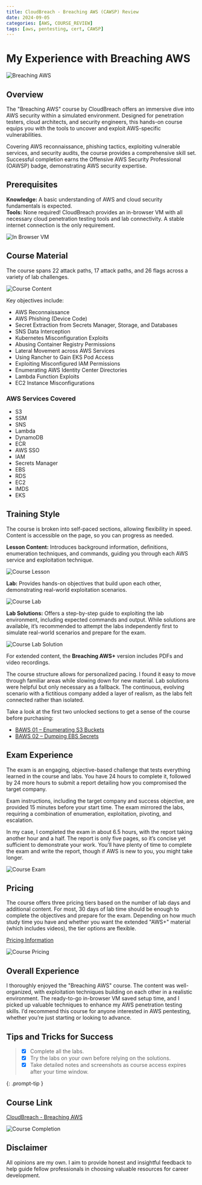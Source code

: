 ```yaml
---
title: CloudBreach - Breaching AWS (CAWSP) Review
date: 2024-09-05
categories: [AWS, COURSE_REVIEW]
tags: [aws, pentesting, cert, CAWSP]
---
```


# My Experience with Breaching AWS

![Breaching AWS](assets/img/CAWSP_LOGO.png)

## Overview

The "Breaching AWS" course by CloudBreach offers an immersive dive into AWS security within a simulated environment. Designed for penetration testers, cloud architects, and security engineers, this hands-on course equips you with the tools to uncover and exploit AWS-specific vulnerabilities.

Covering AWS reconnaissance, phishing tactics, exploiting vulnerable services, and security audits, the course provides a comprehensive skill set. Successful completion earns the Offensive AWS Security Professional (OAWSP) badge, demonstrating AWS security expertise.

## Prerequisites

**Knowledge:** A basic understanding of AWS and cloud security fundamentals is expected.  
**Tools:** None required! CloudBreach provides an in-browser VM with all necessary cloud penetration testing tools and lab connectivity. A stable internet connection is the only requirement.

![In Browser VM](assets/img/CAWSP_In_Browser.png)

## Course Material

The course spans 22 attack paths, 17 attack paths, and 26 flags across a variety of lab challenges.

![Course Content](assets/img/CAWSP_Course_Content.png)

Key objectives include:
- AWS Reconnaissance
- AWS Phishing (Device Code)
- Secret Extraction from Secrets Manager, Storage, and Databases
- SNS Data Interception
- Kubernetes Misconfiguration Exploits
- Abusing Container Registry Permissions
- Lateral Movement across AWS Services
- Using Rancher to Gain EKS Pod Access
- Exploiting Misconfigured IAM Permissions
- Enumerating AWS Identity Center Directories
- Lambda Function Exploits
- EC2 Instance Misconfigurations

### AWS Services Covered

- S3
- SSM
- SNS
- Lambda
- DynamoDB
- ECR
- AWS SSO
- IAM
- Secrets Manager
- EBS
- RDS
- EC2
- IMDS
- EKS

## Training Style

The course is broken into self-paced sections, allowing flexibility in speed. Content is accessible on the page, so you can progress as needed.

**Lesson Content:** Introduces background information, definitions, enumeration techniques, and commands, guiding you through each AWS service and exploitation technique.

![Course Lesson](assets/img/CAWSP_BAWS01_Lesson.png)

**Lab:** Provides hands-on objectives that build upon each other, demonstrating real-world exploitation scenarios.

![Course Lab](assets/img/CAWSP_BAWS01_lab.png)

**Lab Solutions:** Offers a step-by-step guide to exploiting the lab environment, including expected commands and output. While solutions are available, it’s recommended to attempt the labs independently first to simulate real-world scenarios and prepare for the exam.

![Course Lab Solution](assets/img/CAWSP_BAWS_Lab_solution.png)

For extended content, the **Breaching AWS+** version includes PDFs and video recordings.

The course structure allows for personalized pacing. I found it easy to move through familiar areas while slowing down for new material. Lab solutions were helpful but only necessary as a fallback. The continuous, evolving scenario with a fictitious company added a layer of realism, as the labs felt connected rather than isolated.

Take a look at the first two unlocked sections to get a sense of the course before purchasing:

- [BAWS 01 – Enumerating S3 Buckets](https://cloudbreach.io/courses/breaching-aws/lessons/step1/)  
- [BAWS 02 – Dumping EBS Secrets](https://cloudbreach.io/courses/breaching-aws/lessons/baws-02-dumping-ebs-secrets/)

## Exam Experience

The exam is an engaging, objective-based challenge that tests everything learned in the course and labs. You have 24 hours to complete it, followed by 24 more hours to submit a report detailing how you compromised the target company.

Exam instructions, including the target company and success objective, are provided 15 minutes before your start time. The exam mirrored the labs, requiring a combination of enumeration, exploitation, pivoting, and escalation.

In my case, I completed the exam in about 6.5 hours, with the report taking another hour and a half. The report is only five pages, so it’s concise yet sufficient to demonstrate your work. You’ll have plenty of time to complete the exam and write the report, though if AWS is new to you, you might take longer.

![Course Exam](assets/img/CAWSP_Exam_info.png)

## Pricing

The course offers three pricing tiers based on the number of lab days and additional content. For most, 30 days of lab time should be enough to complete the objectives and prepare for the exam. Depending on how much study time you have and whether you want the extended "AWS+" material (which includes videos), the tier options are flexible.

[Pricing Information](https://cloudbreach.io/breachingaws/#pricing)

![Course Pricing](assets/img/CAWSP_Pricing.png)

## Overall Experience

I thoroughly enjoyed the "Breaching AWS" course. The content was well-organized, with exploitation techniques building on each other in a realistic environment. The ready-to-go in-browser VM saved setup time, and I picked up valuable techniques to enhance my AWS penetration testing skills. I’d recommend this course for anyone interested in AWS pentesting, whether you’re just starting or looking to advance.

## Tips and Tricks for Success

> - [x] Complete all the labs.  
> - [x] Try the labs on your own before relying on the solutions.  
> - [x] Take detailed notes and screenshots as course access expires after your time window.

{: .prompt-tip }

## Course Link

[CloudBreach - Breaching AWS](https://cloudbreach.io/courses/breaching-aws/)

![Course Completion](assets/img/CAWSP_Completion.png)

## Disclaimer

All opinions are my own. I aim to provide honest and insightful feedback to help guide fellow professionals in choosing valuable resources for career development.
